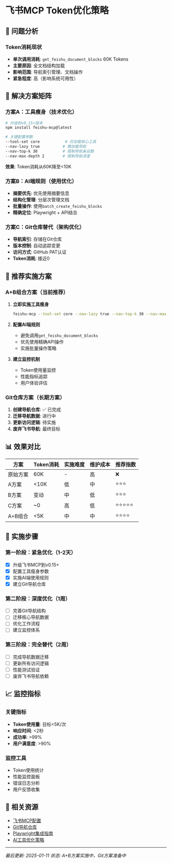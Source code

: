 # 飞书MCP Token优化策略

## 🚨 问题分析

### Token消耗现状
- **单次调用消耗**: `get_feishu_document_blocks` 60K Tokens
- **主要原因**: 全文档结构加载
- **影响范围**: 导航索引管理、文档操作
- **紧急程度**: 高（影响系统可用性）

## 🎯 解决方案矩阵

### 方案A：工具瘦身（技术优化）
```bash
# 升级到v0.15+版本
npm install feishu-mcp@latest

# 关键配置参数
--tool-set core           # 仅加载核心工具
--nav-lazy true          # 懒加载导航
--nav-top-k 30           # 限制导航条目数
--nav-max-depth 2        # 限制导航深度
```

**效果**: Token消耗从60K降至<10K

### 方案B：AI端规则（使用优化）
- **摘要优先**: 优先使用摘要信息
- **结构化管理**: 分层次管理文档
- **批量操作**: 使用`batch_create_feishu_blocks`
- **精确定位**: Playwright + API结合

### 方案C：Git仓库替代（架构优化）
- **导航索引**: 存储在Git仓库
- **版本控制**: 自动追踪变更
- **访问方式**: GitHub PAT认证
- **Token消耗**: 接近0

## 🚀 推荐实施方案

### A+B组合方案（当前推荐）
1. **立即实施工具瘦身**
   ```bash
   feishu-mcp --tool-set core --nav-lazy true --nav-top-k 30 --nav-max-depth 2
   ```

2. **配置AI端规则**
   - 避免调用`get_feishu_document_blocks`
   - 优先使用精确API操作
   - 实施批量操作策略

3. **建立监控机制**
   - Token使用量监控
   - 性能指标追踪
   - 用户体验评估

### Git仓库方案（长期方案）
1. **创建导航仓库**: ✅ 已完成
2. **迁移导航数据**: 进行中
3. **更新访问逻辑**: 待实施
4. **废弃飞书导航**: 最终目标

## 📊 效果对比

| 方案 | Token消耗 | 实施难度 | 维护成本 | 推荐指数 |
|------|-----------|----------|----------|----------|
| 原始方案 | 60K | - | 高 | ❌ |
| A方案 | <10K | 低 | 中 | ⭐⭐⭐ |
| B方案 | 变动 | 中 | 低 | ⭐⭐⭐ |
| C方案 | ~0 | 高 | 低 | ⭐⭐⭐⭐⭐ |
| A+B组合 | <5K | 中 | 中 | ⭐⭐⭐⭐ |

## 🔧 实施步骤

### 第一阶段：紧急优化（1-2天）
- [x] 升级飞书MCP到v0.15+
- [x] 配置工具瘦身参数
- [x] 实施AI端使用规则
- [x] 建立Git导航仓库

### 第二阶段：深度优化（1周）
- [ ] 完善Git导航结构
- [ ] 迁移核心导航数据
- [ ] 优化工作流程
- [ ] 建立监控体系

### 第三阶段：完全替代（2周）
- [ ] 完成导航数据迁移
- [ ] 更新所有访问逻辑
- [ ] 性能测试验证
- [ ] 废弃飞书导航依赖

## 📈 监控指标

### 关键指标
- **Token使用量**: 目标<5K/次
- **响应时间**: <2秒
- **成功率**: >99%
- **用户满意度**: >90%

### 监控工具
- Token使用统计
- 性能监控面板
- 错误日志分析
- 用户反馈收集

## 🔗 相关资源
- [飞书MCP配置](../mcp-tools/feishu-mcp.md)
- [Git导航仓库](https://github.com/qinshu1109/Luo-Xiaohan-Navigation-Index)
- [Playwright集成指南](../dev-tools/playwright-integration.md)
- [AI工具优化策略](./ai-tools.md)

---
*最后更新: 2025-01-11*
*状态: A+B方案实施中，Git方案准备中*
